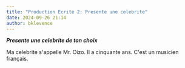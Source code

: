 ```yaml
---
title: "Production Ecrite 2: Presente une celebrite"
date: 2024-09-26 21:14
author: bklevence
---
```


***Presente une celebrite de ton choix***

Ma celebrite s'appelle Mr. Oizo. Il a cinquante ans. C'est un musicien français.